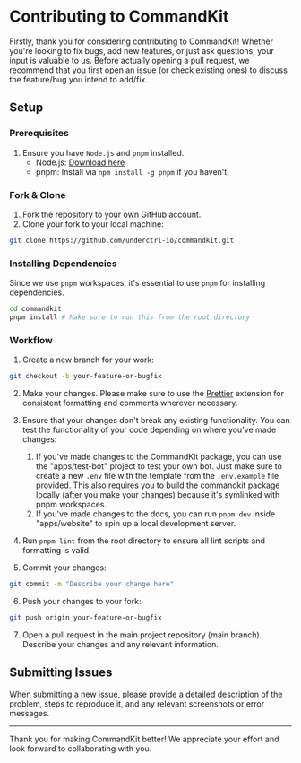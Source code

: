 # Contributing to CommandKit

Firstly, thank you for considering contributing to CommandKit! Whether
you're looking to fix bugs, add new features, or just ask questions,
your input is valuable to us. Before actually opening a pull request,
we recommend that you first open an issue (or check existing ones) to
discuss the feature/bug you intend to add/fix.

## Setup

### Prerequisites

1. Ensure you have `Node.js` and `pnpm` installed.
   - Node.js: [Download here](https://nodejs.org/)
   - pnpm: Install via `npm install -g pnpm` if you haven't.

### Fork & Clone

1. Fork the repository to your own GitHub account.
2. Clone your fork to your local machine:

```bash
git clone https://github.com/underctrl-io/commandkit.git
```

### Installing Dependencies

Since we use `pnpm` workspaces, it's essential to use `pnpm` for
installing dependencies.

```bash
cd commandkit
pnpm install # Make sure to run this from the root directory
```

### Workflow

1. Create a new branch for your work:

```bash
git checkout -b your-feature-or-bugfix
```

2. Make your changes. Please make sure to use the
   [Prettier](https://marketplace.visualstudio.com/items?itemName=esbenp.prettier-vscode)
   extension for consistent formatting and comments wherever
   necessary.

3. Ensure that your changes don't break any existing functionality.
   You can test the functionality of your code depending on where
   you've made changes:
   1. If you've made changes to the CommandKit package, you can use
      the "apps/test-bot" project to test your own bot. Just make sure
      to create a new `.env` file with the template from the
      `.env.example` file provided. This also requires you to build
      the commandkit package locally (after you make your changes)
      because it's symlinked with pnpm workspaces.
   2. If you've made changes to the docs, you can run `pnpm dev`
      inside "apps/website" to spin up a local development server.

4. Run `pnpm lint` from the root directory to ensure all lint scripts
   and formatting is valid.

5. Commit your changes:

```bash
git commit -m "Describe your change here"
```

6. Push your changes to your fork:

```bash
git push origin your-feature-or-bugfix
```

7. Open a pull request in the main project repository (main branch).
   Describe your changes and any relevant information.

## Submitting Issues

When submitting a new issue, please provide a detailed description of
the problem, steps to reproduce it, and any relevant screenshots or
error messages.

---

Thank you for making CommandKit better! We appreciate your effort and
look forward to collaborating with you.
